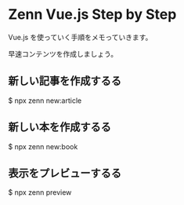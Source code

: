 # Zenn Vue.js Step by Step

Vue.js を使っていく手順をメモっていきます。

早速コンテンツを作成しましょう。

## 新しい記事を作成するる
$ npx zenn new:article

## 新しい本を作成するる
$ npx zenn new:book

## 表示をプレビューするる
$ npx zenn preview
